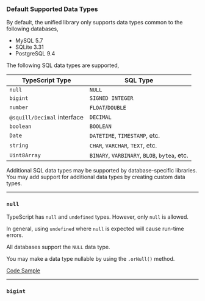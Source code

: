 ### Default Supported Data Types

By default, the unified library only supports data types common to the following databases,

+ MySQL 5.7
+ SQLite 3.31
+ PostgreSQL 9.4

The following SQL data types are supported,

| TypeScript Type             | SQL Type |
|-----------------------------|----------|
| `null`                      | `NULL`
| `bigint`                    | `SIGNED INTEGER`
| `number`                    | `FLOAT`/`DOUBLE`
| `@squill/Decimal` interface | `DECIMAL`
| `boolean`                   | `BOOLEAN`
| `Date`                      | `DATETIME`, `TIMESTAMP`, etc.
| `string`                    | `CHAR`, `VARCHAR`, `TEXT`, etc.
| `Uint8Array`                | `BINARY`, `VARBINARY`, `BLOB`, `bytea`, etc.

Additional SQL data types may be supported by database-specific libraries.
You may add support for additional data types by creating custom data types.

-----

### `null`

TypeScript has `null` and `undefined` types. However, only `null` is allowed.

In general, using `undefined` where `null` is expected will cause run-time errors.

All databases support the `NULL` data type.

You may make a data type nullable by using the `.orNull()` method.

[Code Sample](https://anyhowstep.github.io/tsql-sqlite3-browser/test-playground/public/#pre-ts/CIJQ8gCgBAKgggIQDIFEoEkBiUUA10DKMBUArgGYD2BAlgOYAWALjQHZ0DcAUAMIgpwYaeMjQVq9ZmzpQAFFyhQAtEqgA5MDHUBVJEgVkqtRi3boAJhjVCA4ihBQIIdAFk4IAJpQA0ii9xtGDB0NT4UFxRrdU0dPQAaAxVorTVdfUUAZ0kmAFNzYABDXJgaAFscqGBBFBhXFFkAZgBKZNikBMUkjRS0g3McjIBjACcaAAcWSlYoADV3HgAJd1kAFgAGAE4ANhbuto7lVTVSABsTgoAjE5yOKDYoQYKMiqYGHIBPKHMpgHImKGGOXKpQuOWGUAA7m9AQYTpRHpNWMABiNxojZvMliBVpsdm0uE1uFwxsMCnRSgUoExLtcAPoADzYVFk4mMUnYhKAA#ts/PQKgUABFEIIDZwgewGYQC4AsCWBnCeEAhgMYkCmuu2ARnORAOZxI1EICeBAdhjvgAU4RDowBOSAK7cAJgDowkaNgC2AByRj0EEMXy4AjohQSVEAEQABQ5OwJgNu3HMBuJVFUatOvRENxsdHIAZggTJDMrR3t-QJCAWhoJAHdccjFXdwgZchJhMQYSJG5cbQ0kRAAuPwM44LkBJAq3EGAwIpLtSRQkAGVsRkx0bG5GCABeGrg5dCI6cgAKc26+gaGRxnMASiy5IhkZAGEKyRUShYBvLOgIFf7B4dGASRkIav85GXQAIQGn7nQ9245BkCy2ABprtBqA8QQARIhBAAqqgY7yMn3QCORqIWwQhUKgOVwJDE2DUw2KbymmIAakQxIdMAyFgBGcEQAAsAAYAJwANgJNxuwGAADlJAg5vQXDwICQiGk+OQuDJigBybQFFTkFQ0dIQZKYdLkQkQFgKyncOGUUnkq3Uj5femM5liNkcnkCrZyTQShBgyE3AC+OxucjS6BgknQSH+pN15ABCyKcFOJQmAD55Sczrg5Hc1o9GC8tm4wOVpqQDLYCgtFRxuCQICnisCSFatlmIFcRcAhKQGOxEDJEXNFYVh-gRtQchBjQUsoWHhs5DP0ugALJEbgcBZmjrtq1B4VQADaZpuvdPN6gMKG8MR5BROupwOSEGxi3MACZuazuXif8gNZJEf2CSof05SpWVZOR+QAdgADgALW2E9b1PYk7QpbAqWqcxDgGBl4lwZk1BBWUkiQZJuHMDDML7bcuEYbAADcGHIAAPNQAhIQI-HQMlRggNj2EkU1GNPC1ETw61bTJXD8IsMVyAZZUIDUBkAGsNnNJB0Hoy9oGDBjb2vKToSLR8cVfap30-J8lj-ACgM5eIfx-JFWSQypgmgn8kLkWCfzQoVLOgbDFIdAi4TwIoIDYBAqJjbJJWcMypNFZimHYzieL4gTuHS0TxMkiKoBkq0bRJaK5LfdLMtPUzjKgCyIvvIIZC-F80QgByv2c-9ANg+JWQAVm8hDKnG6bWX5ORZtC9DWuFKL7XqgiABlsG0od5QZFLtGSQJMHNchGFwIyKqgUUnjQbgDL8Cj+JQbAQQ5HIUCISV0HwWN+vS1a+yquSapwmLAYQJrhRa28AF0sh2UM3CAA#post-ts/MoUQMiDCAqAEBUsBiAlA8gWVgVwGYHtgBLAcwAsAXIgOxIG4g)

-----

### `bigint`
